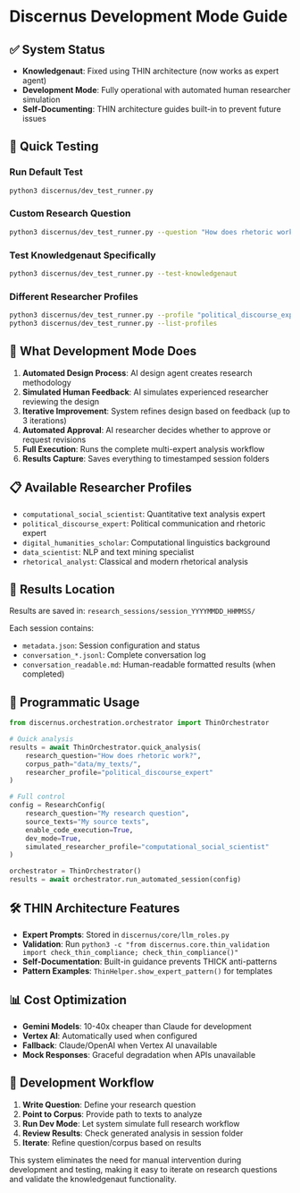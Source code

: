 # Discernus Development Mode Guide

## ✅ **System Status**
- **Knowledgenaut**: Fixed using THIN architecture (now works as expert agent)
- **Development Mode**: Fully operational with automated human researcher simulation
- **Self-Documenting**: THIN architecture guides built-in to prevent future issues

## 🧪 **Quick Testing**

### Run Default Test
```bash
python3 discernus/dev_test_runner.py
```

### Custom Research Question
```bash
python3 discernus/dev_test_runner.py --question "How does rhetoric work in political speeches?" --corpus "data/my_texts/"
```

### Test Knowledgenaut Specifically
```bash
python3 discernus/dev_test_runner.py --test-knowledgenaut
```

### Different Researcher Profiles
```bash
python3 discernus/dev_test_runner.py --profile "political_discourse_expert"
python3 discernus/dev_test_runner.py --list-profiles
```

## 🎯 **What Development Mode Does**

1. **Automated Design Process**: AI design agent creates research methodology
2. **Simulated Human Feedback**: AI simulates experienced researcher reviewing the design
3. **Iterative Improvement**: System refines design based on feedback (up to 3 iterations)
4. **Automated Approval**: AI researcher decides whether to approve or request revisions
5. **Full Execution**: Runs the complete multi-expert analysis workflow
6. **Results Capture**: Saves everything to timestamped session folders

## 📋 **Available Researcher Profiles**

- `computational_social_scientist`: Quantitative text analysis expert
- `political_discourse_expert`: Political communication and rhetoric expert  
- `digital_humanities_scholar`: Computational linguistics background
- `data_scientist`: NLP and text mining specialist
- `rhetorical_analyst`: Classical and modern rhetorical analysis

## 📁 **Results Location**

Results are saved in: `research_sessions/session_YYYYMMDD_HHMMSS/`

Each session contains:
- `metadata.json`: Session configuration and status
- `conversation_*.jsonl`: Complete conversation log
- `conversation_readable.md`: Human-readable formatted results (when completed)

## 🔧 **Programmatic Usage**

```python
from discernus.orchestration.orchestrator import ThinOrchestrator

# Quick analysis
results = await ThinOrchestrator.quick_analysis(
    research_question="How does rhetoric work?",
    corpus_path="data/my_texts/",
    researcher_profile="political_discourse_expert"
)

# Full control
config = ResearchConfig(
    research_question="My research question",
    source_texts="My source texts",
    enable_code_execution=True,
    dev_mode=True,
    simulated_researcher_profile="computational_social_scientist"
)

orchestrator = ThinOrchestrator()
results = await orchestrator.run_automated_session(config)
```

## 🛠️ **THIN Architecture Features**

- **Expert Prompts**: Stored in `discernus/core/llm_roles.py`
- **Validation**: Run `python3 -c "from discernus.core.thin_validation import check_thin_compliance; check_thin_compliance()"`
- **Self-Documentation**: Built-in guidance prevents THICK anti-patterns
- **Pattern Examples**: `ThinHelper.show_expert_pattern()` for templates

## 📊 **Cost Optimization**

- **Gemini Models**: 10-40x cheaper than Claude for development
- **Vertex AI**: Automatically used when configured
- **Fallback**: Claude/OpenAI when Vertex AI unavailable
- **Mock Responses**: Graceful degradation when APIs unavailable

## 🔄 **Development Workflow**

1. **Write Question**: Define your research question
2. **Point to Corpus**: Provide path to texts to analyze
3. **Run Dev Mode**: Let system simulate full research workflow
4. **Review Results**: Check generated analysis in session folder
5. **Iterate**: Refine question/corpus based on results

This system eliminates the need for manual intervention during development and testing, making it easy to iterate on research questions and validate the knowledgenaut functionality. 